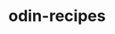 # odin-recipes
<!-- This project is a quick recipe book and will solidify some basic HTML skills upon completion! -->
